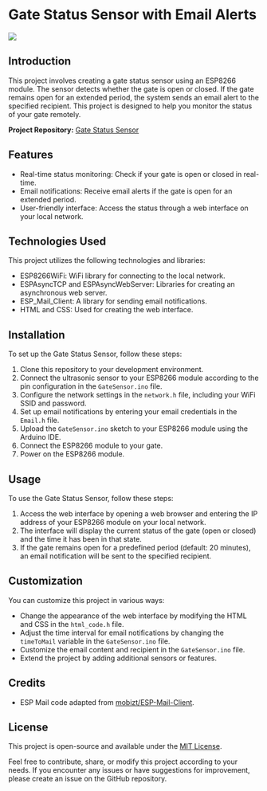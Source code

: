 # Gate Status Sensor with Email Alerts

![](https://imgur.com/gallery/nLfSXVl)

## Introduction

This project involves creating a gate status sensor using an ESP8266 module. The sensor detects whether the gate is open or closed. If the gate remains open for an extended period, the system sends an email alert to the specified recipient. This project is designed to help you monitor the status of your gate remotely.

**Project Repository:** [Gate Status Sensor](https://github.com/lukas-kramer07/Gate-Status-Sensor)

## Features

- Real-time status monitoring: Check if your gate is open or closed in real-time.
- Email notifications: Receive email alerts if the gate is open for an extended period.
- User-friendly interface: Access the status through a web interface on your local network.

## Technologies Used

This project utilizes the following technologies and libraries:

- ESP8266WiFi: WiFi library for connecting to the local network.
- ESPAsyncTCP and ESPAsyncWebServer: Libraries for creating an asynchronous web server.
- ESP_Mail_Client: A library for sending email notifications.
- HTML and CSS: Used for creating the web interface.

## Installation

To set up the Gate Status Sensor, follow these steps:

1. Clone this repository to your development environment.
2. Connect the ultrasonic sensor to your ESP8266 module according to the pin configuration in the `GateSensor.ino` file.
3. Configure the network settings in the `network.h` file, including your WiFi SSID and password.
4. Set up email notifications by entering your email credentials in the `Email.h` file.
5. Upload the `GateSensor.ino` sketch to your ESP8266 module using the Arduino IDE.
6. Connect the ESP8266 module to your gate.
7. Power on the ESP8266 module.

## Usage

To use the Gate Status Sensor, follow these steps:

1. Access the web interface by opening a web browser and entering the IP address of your ESP8266 module on your local network.
2. The interface will display the current status of the gate (open or closed) and the time it has been in that state.
3. If the gate remains open for a predefined period (default: 20 minutes), an email notification will be sent to the specified recipient.

## Customization

You can customize this project in various ways:

- Change the appearance of the web interface by modifying the HTML and CSS in the `html_code.h` file.
- Adjust the time interval for email notifications by changing the `timeToMail` variable in the `GateSensor.ino` file.
- Customize the email content and recipient in the `GateSensor.ino` file.
- Extend the project by adding additional sensors or features.

## Credits

- ESP Mail code adapted from [mobizt/ESP-Mail-Client](https://github.com/mobizt/ESP-Mail-Client).

## License

This project is open-source and available under the [MIT License](LICENSE).

Feel free to contribute, share, or modify this project according to your needs. If you encounter any issues or have suggestions for improvement, please create an issue on the GitHub repository.

